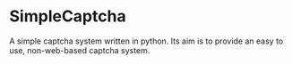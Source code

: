 SimpleCaptcha
=============

A simple captcha system written in python.  Its aim is to provide an easy to use, non-web-based captcha system.
